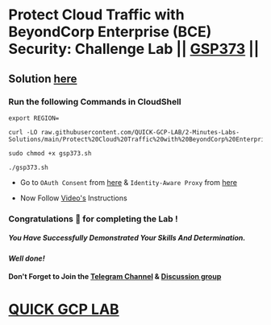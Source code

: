 # Protect Cloud Traffic with BeyondCorp Enterprise (BCE) Security: Challenge Lab || [GSP373](https://www.cloudskillsboost.google/focuses/40541?parent=catalog) ||

## Solution [here](https://youtu.be/6dB9Wnq97bw)

### Run the following Commands in CloudShell

```
export REGION=
```
```
curl -LO raw.githubusercontent.com/QUICK-GCP-LAB/2-Minutes-Labs-Solutions/main/Protect%20Cloud%20Traffic%20with%20BeyondCorp%20Enterprise%20BCE%20Security%20Challenge%20Lab/gsp373.sh

sudo chmod +x gsp373.sh

./gsp373.sh
```

* Go to `OAuth Consent` from [here](https://console.cloud.google.com/apis/credentials/consent) & `Identity-Aware Proxy` from [here](https://console.cloud.google.com/security/iap)

* Now Follow [Video's](https://youtu.be/6dB9Wnq97bw) Instructions

### Congratulations 🎉 for completing the Lab !

##### *You Have Successfully Demonstrated Your Skills And Determination.*

#### *Well done!*

#### Don't Forget to Join the [Telegram Channel](https://t.me/QuickGcpLab) & [Discussion group](https://t.me/QuickGcpLabChats)

# [QUICK GCP LAB](https://www.youtube.com/@quickgcplab)
